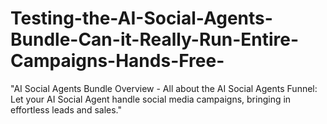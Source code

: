 # Testing-the-AI-Social-Agents-Bundle-Can-it-Really-Run-Entire-Campaigns-Hands-Free-
"AI Social Agents Bundle Overview - All about the AI Social Agents Funnel: Let your AI Social Agent handle social media campaigns, bringing in effortless leads and sales."
